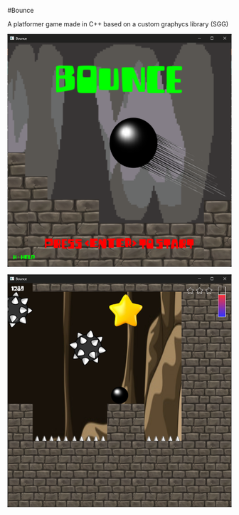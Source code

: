 #Bounce

A platformer game made in C++ based on a custom graphycs library (SGG)

![Image Description](Readme/Screenshot1.png)

![Image Description](Readme/Screenshot2.png)

